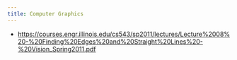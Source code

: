```yaml
---
title: Computer Graphics
---
```


* https://courses.engr.illinois.edu/cs543/sp2011/lectures/Lecture%2008%20-%20Finding%20Edges%20and%20Straight%20Lines%20-%20Vision_Spring2011.pdf

